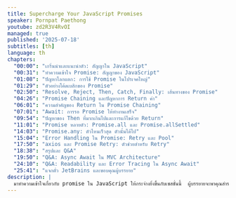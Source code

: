 ```yaml
---
title: Supercharge Your JavaScript Promises
speaker: Pornpat Paethong
youtube: zd2R3V4RvOI
managed: true
published: '2025-07-18'
subtitles: [th]
language: th
chapters:
  "00:00": "เกริ่นนำและแนะนำตัว: สัญญาใน JavaScript"
  "00:31": "ทำความเข้าใจ Promise: สัญญาของ JavaScript"
  "01:08": "ปัญหาโลกแตก: การใช้ Promise ในโปรเจคใหญ่"
  "01:29": "ตัวอย่างโค้ดเบสิกของ Promise"
  "02:50": "Resolve, Reject, Then, Catch, Finally: เส้นทางของ Promise"
  "04:26": "Promise Chaining และปัญหาการ Return ค่า"
  "06:01": "ความสำคัญของ Return ใน Promise Chaining"
  "07:01": "Await: การรอ Promise ให้ทำงานเสร็จ"
  "09:54": "ปัญหาของ Then ที่มากเกินไปและการแก้ไขด้วย Return"
  "11:01": "Promise หลายตัว: Promise.all และ Promise.allSettled"
  "14:03": "Promise.any: ตัวไหนเร็วสุด ตัวนั้นได้ไป"
  "15:04": "Error Handling ใน Promise: Retry และ Pool"
  "17:50": "axios และ Promise Retry: ตัวช่วยสำหรับ Retry"
  "18:38": "สรุปและ Q&A"
  "19:50": "Q&A: Async Await ใน MVC Architecture"
  "24:10": "Q&A: Readability และ Error Tracing ใน Async Await"
  "25:41": "แจกตั๋ว JetBrains และขอบคุณผู้บรรยาย"
description: |
  มาทำความเข้าใจเกี่ยวกับ promise ใน JavaScript ให้กระจ่างยิ่งขึ้นกับเซสชั่นนี้  ผู้บรรยายจะพาคุณสำรวจตั้งแต่พื้นฐานการทำงานของ promise, then, catch, และ finally  พร้อมเจาะลึกปัญหาที่พบบ่อยในการใช้งานจริง  เช่น การลืม return ใน then, การจัดการ promise หลายตัวด้วย Promise.all และ Promise.allSettled รวมถึงการ debug โค้ดที่มักเกิดขึ้นกับ junior และ senior developer  นอกจากนี้ยังแนะนำ library ที่เป็นประโยชน์อย่าง promise-retry และ promise-pool สำหรับการจัดการสถานการณ์เฉพาะ เช่น การ retry API request และการควบคุม rate limit  มาร่วมเรียนรู้และแลกเปลี่ยนประสบการณ์การใช้ promise ใน JavaScript เพื่อเขียนโค้ดได้อย่างมีประสิทธิภาพมากขึ้น
---
```

